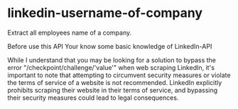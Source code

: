 # linkedin-username-of-company
Extract all employees name of a company.

Before use this API Your know some basic knowledge of LinkedIn-API

While I understand that you may be looking for a solution to bypass 
the error "/checkpoint/challenge/'value'" when web scraping LinkedIn,
it's important to note that attempting to circumvent security measures 
or violate the terms of service of a website is not recommended. LinkedIn 
explicitly prohibits scraping their website in their terms of service, 
and bypassing their security measures could lead to legal consequences.